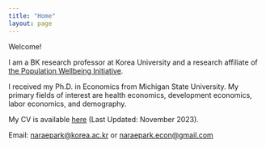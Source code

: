 ```yaml
---
title: "Home"
layout: page
---
```


Welcome! 

I am a BK research professor at Korea University and a research affiliate of [the Population Wellbeing Initiative](https://sites.utexas.edu/pwi/). 

I received my Ph.D. in Economics from Michigan State University. My primary fields of interest are health economics, development economics, labor economics, and demography. 

My CV is available [here](assets/cv/cv_parkn.pdf) (Last Updated: November 2023).

Email: [naraepark@korea.ac.kr](mailto:naraepark@korea.ac.kr) or [naraepark.econ@gmail.com](mailto:naraepark.econ@gmail.com)
